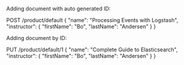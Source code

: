 Adding document with auto generated ID:

POST /product/default
{
  "name": "Processing Events with Logstash",
  "instructor": {
    "firstName": "Bo",
    "lastName": "Andersen"
  }
}


Adding document by ID:

PUT /product/default/1
{
  "name": "Complete Guide to Elasticsearch",
  "instructor": {
    "firstName": "Bo",
    "lastName": "Andersen"
  }
}